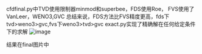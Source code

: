 cfdfinal.py中TVD使用限制器minmod和superbee，FDS使用Roe， FVS使用了VanLeer，WENO3,GVC
总结来说，FDS方法比FVS精度更高，fds下tvd>weno3>gvc,fvs下weno3>tvd>gvc
exact.py实现了精确解在任何给定条件下的求解
![image](https://github.com/user-attachments/assets/f7576d86-054a-467e-b1bc-cf722edf7a63)

结果在final图片中
